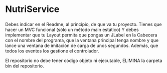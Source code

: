# NutriService



###
Debes indicar en el Readme, al principio, de que va tu proyecto.
Tienes que hacer un MVC funcional (sólo un método main estático)
Y debes implementar que tu Layout permita
que pongas un JLabel en la Cabecera con el nombre del programa,
que la ventana principal tenga nombre y
que lance una ventana de imitación de carga de unos segundos.
Además, que todos los eventos los gestione el controlador.

El repositorio no debe tener código objeto ni ejecutable,
ELIMINA la carpeta bin del repositorio.
###
